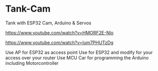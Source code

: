 # Tank-Cam
Tank with ESP32 Cam, Arduino &amp; Servos

https://www.youtube.com/watch?v=HMORF2E-Nlo

https://www.youtube.com/watch?v=lum7PHUTzDg


Use AP for ESP32 as access point
Use for ESP32 and modify for your access over your router
Use MCU Car for programming the Arduino including Motorcontroller

